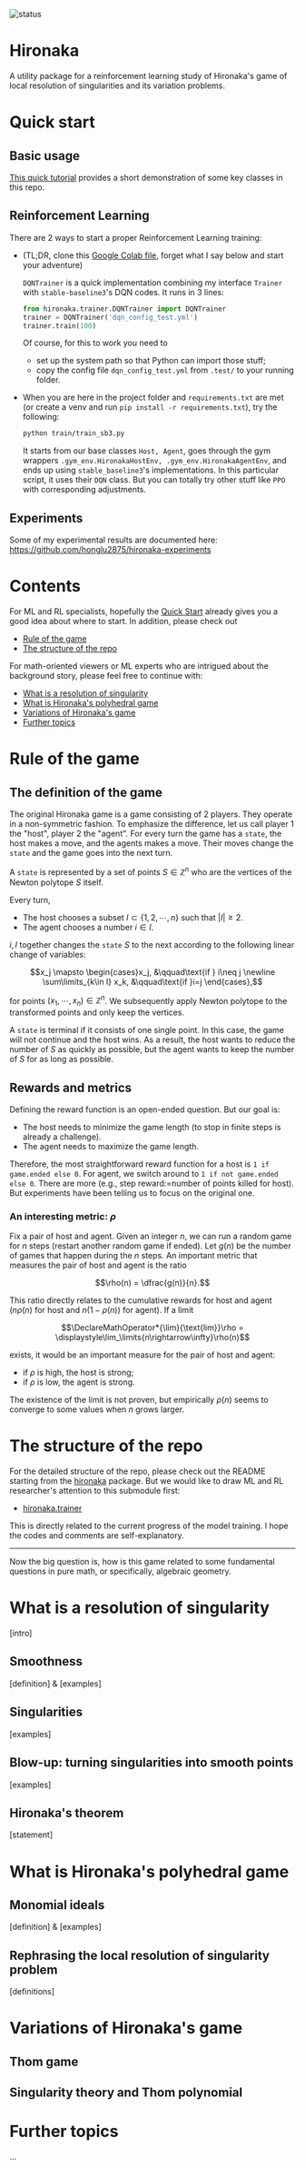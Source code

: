 ![status](https://github.com/honglu2875/hironaka/actions/workflows/main.yml/badge.svg?branch=main)

# Hironaka

A utility package for a reinforcement learning study of Hironaka's game of local resolution of singularities and its
variation problems.

# Quick start

## Basic usage

[This quick tutorial](https://cocalc.com/share/public_paths/5db3252a0bcb8d068aad2ee53bf5a1ce85753ebf) provides a short
demonstration of some key classes in this repo.

## Reinforcement Learning

There are 2 ways to start a proper Reinforcement Learning training:

- (TL;DR, clone
  this [Google Colab file](https://colab.research.google.com/drive/1nVnVA6cyg0GT5qTadJTJH7aU6smgopLm?usp=sharing),
  forget what I say below and start your adventure)

  `DQNTrainer` is a quick implementation combining my interface `Trainer` with `stable-baseline3`'s DQN codes. It runs
  in 3 lines:
    ```python
    from hironaka.trainer.DQNTrainer import DQNTrainer
    trainer = DQNTrainer('dqn_config_test.yml')
    trainer.train(100)
    ```
  Of course, for this to work you need to
    - set up the system path so that Python can import those stuff;
    - copy the config file `dqn_config_test.yml` from `.test/` to your running folder.
- When you are here in the project folder and `requirements.txt` are met (or create a venv and
  run `pip install -r requirements.txt`), try the following:
    ```bash
    python train/train_sb3.py
    ```
  It starts from our base classes `Host, Agent`, goes through the gym
  wrappers `.gym_env.HironakaHostEnv, .gym_env.HironakaAgentEnv`, and ends up using `stable_baseline3`'s
  implementations. In this particular script, it uses their `DQN` class. But you can totally try other stuff like `PPO`
  with corresponding adjustments.

## Experiments

Some of my experimental results are documented here: https://github.com/honglu2875/hironaka-experiments

# Contents

For ML and RL specialists, hopefully the [Quick Start](#quick-start) already gives you a good idea about where to start.
In addition, please check out

- [Rule of the game](#rule-of-the-game)
- [The structure of the repo](#the-structure-of-the-repo)

For math-oriented viewers or ML experts who are intrigued about the background story, please feel free to continue with:

- [What is a resolution of singularity](#what-is-a-resolution-of-singularity)
- [What is Hironaka's polyhedral game](#what-is-hironakas-polyhedral-game)
- [Variations of Hironaka's game](#variations-of-hironakas-game)
- [Further topics](#further-topics)

# Rule of the game

## The definition of the game

The original Hironaka game is a game consisting of 2 players. They operate in a non-symmetric fashion. To emphasize the
difference, let us call player 1 the "host", player 2 the "agent". For every turn the game has a `state`, the host makes
a move, and the agents makes a move. Their moves change the `state` and the game goes into the next turn.

A `state` is represented by a set of points $S\in\mathbb Z^n$ who are the vertices of the Newton polytope $S$ itself.

Every turn,

- The host chooses a subset $I\subset \{1,2,\cdots, n\}$ such that $|I|\geq 2$.
- The agent chooses a number $i\in I$.

$i, I$ together changes the `state` $S$ to the next according to the following linear change of variables:

$$x_j \mapsto \begin{cases}x_j, &\qquad\text{if } i\neq j \newline \sum\limits_{k\in I} x_k, &\qquad\text{if }i=j
\end{cases},$$

for points $(x_1,\cdots,x_n)\in \mathbb Z^n$. We subsequently apply Newton polytope to the transformed points and only
keep the vertices.

A `state` is terminal if it consists of one single point. In this case, the game will not continue and the host wins. As
a result, the host wants to reduce the number of $S$ as quickly as possible, but the agent wants to keep the number of
$S$ for as long as possible.

## Rewards and metrics

Defining the reward function is an open-ended question. But our goal is:

- The host needs to minimize the game length (to stop in finite steps is already a challenge).
- The agent needs to maximize the game length.

Therefore, the most straightforward reward function for a host is `1 if game.ended else 0`. For agent, we switch around
to `1 if not game.ended else 0`. There are more (e.g., step reward:=number of points killed for host). But experiments
have been telling us to focus on the original one.

### An interesting metric: $\rho$

Fix a pair of host and agent. Given an integer $n$, we can run a random game for $n$ steps (restart another random game
if ended). Let $g(n)$ be the number of games that happen during the $n$ steps. An important metric that measures the
pair of host and agent is the ratio

$$\rho(n) = \dfrac{g(n)}{n}.$$

This ratio directly relates to the cumulative rewards for host and agent ($n\rho(n)$ for host and $n(1-\rho(n))$ for
agent). If a limit

$$\DeclareMathOperator*{\lim}{\text{lim}}\rho = \displaystyle\lim_\limits{n\rightarrow\infty}\rho(n)$$

exists, it would be an important measure for the pair of host and agent:

- if $\rho$ is high, the host is strong;
- if $\rho$ is low, the agent is strong.

The existence of the limit is not proven, but empirically $\rho(n)$ seems to converge to some values when $n$ grows
larger.

# The structure of the repo

For the detailed structure of the repo, please check out the README starting from the [hironaka](hironaka) package. But
we would like to draw ML and RL researcher's attention to this submodule first:

- [hironaka.trainer](hironaka/trainer)

This is directly related to the current progress of the model training. I hope the codes and comments are
self-explanatory.

---
Now the big question is, how is this game related to some fundamental questions in pure math, or specifically, algebraic
geometry.

# What is a resolution of singularity

[intro]

## Smoothness

[definition] & [examples]

## Singularities

[examples]

## Blow-up: turning singularities into smooth points

[examples]

## Hironaka's theorem

[statement]

# What is Hironaka's polyhedral game

## Monomial ideals

[definition] & [examples]

## Rephrasing the local resolution of singularity problem

[definitions]

# Variations of Hironaka's game

## Thom game

## Singularity theory and Thom polynomial

# Further topics

...
